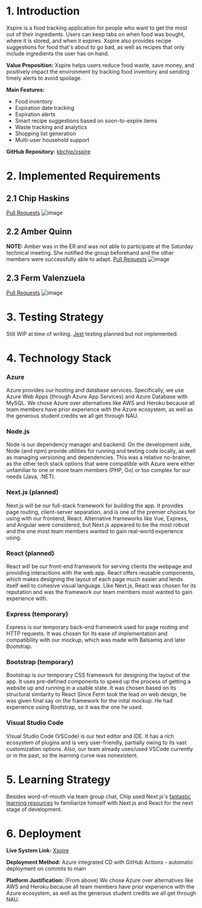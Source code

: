 # 1. Introduction

Xspire is a food tracking application for people who want to get the most out of their ingredients. Users can keep tabs on when food was bought, where it is stored, and when it expires. Xspire also provides recipe suggestions for food that's about to go bad, as well as recipes that only include ingredients the user has on hand.

**Value Proposition:** Xspire helps users reduce food waste, save money, and positively impact the environment by tracking food inventory and sending timely alerts to avoid spoilage.

**Main Features:**
- Food inventory
- Expiration date tracking
- Expiration alerts
- Smart recipe suggestions based on soon-to-expire items
- Waste tracking and analytics
- Shopping list generation
- Multi-user household support

**GitHub Repository:** [kbchip/xspire](https://github.com/kbchip/xspire)

# 2. Implemented Requirements

## 2.1 Chip Haskins

[Pull Requests](https://github.com/kbchip/xspire/pulls?q=is%3Apr+author%3Akbchip)
![image](https://github.com/user-attachments/assets/ade57325-5849-447e-a0b4-7cd25901aed2)

## 2.2 Amber Quinn

**NOTE:** Amber was in the ER and was not able to participate at the Saturday technical meeting. She notified the group beforehand and the other members were successfully able to adapt.
[Pull Requests](https://github.com/kbchip/xspire/pulls?q=is%3Apr+author%3Aambermariequinn)
![image](https://github.com/user-attachments/assets/e5d2aa7b-7f22-4228-9ac4-04bcea36c6a2)

## 2.3 Ferm Valenzuela

[Pull Requests](https://github.com/kbchip/xspire/pulls?q=is%3Apr+author%3Aprojectsbyferm)
![image](https://github.com/user-attachments/assets/16245c74-a47e-4908-a002-cbbd4d0b25ec)

# 3. Testing Strategy

Still WIP at time of writing. [Jest](https://jestjs.io/) testing planned but not implemented.

# 4. Technology Stack

### Azure

Azure provides our hosting and database services. Specifically, we use Azure Web Apps (through Azure App Services) and Azure Database with MySQL. We chose Azure over alternatives like AWS and Heroku because all team members have prior experience with the Azure ecosystem, as well as the generous student credits we all get through NAU.

### Node.js

Node is our dependency manager and backend. On the development side, Node (and npm) provide utilities for running and testing code locally, as well as managing versioning and dependencies. This was a relative no-brainer, as the other tech stack options that were compatible with Azure were either unfamiliar to one or more team members (PHP, Go) or too complex for our needs (Java, .NET).

### Next.js (planned)

Next.js will be our full-stack framework for building the app. It provides page routing, client-server separation, and is one of the premier choices for using with our frontend, React. Alternative frameworks like Vue, Express, and Angular were considered, but Next.js appeared to be the most robust and the one most team members wanted to gain real-world experience using.

### React (planned)

React will be our front-end framework for serving clients the webpage and providing interactions with the web app. React offers reusable components, which makes designing the layout of each page much easier and lends itself well to cohesive visual language. Like Next.js, React was chosen for its reputation and was the framework our team members most wanted to gain experience with.

### Express (temporary)

Express is our temporary back-end framework used for page routing and HTTP requests. It was chosen for its ease of implementation and compatibility with our mockup, which was made with Balsamiq and later Bootstrap.

### Bootstrap (temporary)

Bootstrap is our temporary CSS framework for designing the layout of the app. It uses pre-defined components to speed up the process of getting a website up and running in a usable state. It was chosen based on its structural similarity to React Since Ferm took the lead on web design, he was given final say on the framework for the inital mockup. He had experience using Bootstrap, so it was the one he used.

### Visual Studio Code

Visual Studio Code (VSCode) is our text editor and IDE. It has a rich ecosystem of plugins and is very user-friendly, partially owing to its vast customization options. Also, our team already uses/used VSCode currently or in the past, so the learning curve was nonexistent.

# 5. Learning Strategy

Besides word-of-mouth via team group chat, Chip used Next.js's [fantastic learning resources](https://nextjs.org/learn) to familiarize himself with Next.js and React for the next stage of development.

# 6. Deployment

**Live System Link:** [Xspire](https://xspire-deesfqgmdaexhgdz.westus3-01.azurewebsites.net/)

**Deployment Method:** Azure integrated CD with GitHub Actions - automatic deployment on commits to main

**Platform Justification:** (From above) We chose Azure over alternatives like AWS and Heroku because all team members have prior experience with the Azure ecosystem, as well as the generous student credits we all get through NAU.

